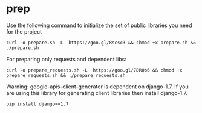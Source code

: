 # prep
Use the following command to initialize the set of public libraries you need for the project

```
curl -o prepare.sh -L  https://goo.gl/8scsc3 && chmod +x prepare.sh && ./prepare.sh
```


For preparing only requests and dependent libs:

```
curl -o prepare_requests.sh -L  https://goo.gl/7DRQb6 && chmod +x prepare_requests.sh && ./prepare_requests.sh
```

Warning: 
google-apis-client-generator is dependent on django-1.7.
If you are using this library for generating client libraries then install django-1.7.

```
pip install django==1.7
```
